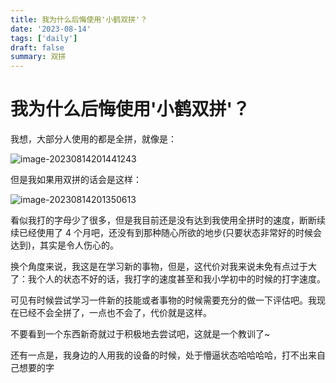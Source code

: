 ```yaml
---
title: 我为什么后悔使用'小鹤双拼'？
date: '2023-08-14'
tags: ['daily']
draft: false
summary: 双拼
---
```


# 我为什么后悔使用'小鹤双拼'？

我想，大部分人使用的都是全拼，就像是：

![image-20230814201441243](https://xiaozhublog.oss-cn-qingdao.aliyuncs.com/myblogimg/image-20230814201441243.png)

但是我如果用双拼的话会是这样：

![image-20230814201350613](https://xiaozhublog.oss-cn-qingdao.aliyuncs.com/myblogimg/image-20230814201350613.png)

看似我打的字母少了很多，但是我目前还是没有达到我使用全拼时的速度，断断续续已经使用了 4 个月吧，还没有到那种随心所欲的地步(只要状态非常好的时候会达到)，其实是令人伤心的。

换个角度来说，我这是在学习新的事物，但是，这代价对我来说未免有点过于大了：我个人的状态不好的话，我打字的速度甚至和我小学初中的时候的打字速度。

可见有时候尝试学习一件新的技能或者事物的时候需要充分的做一下评估吧。我现在已经不会全拼了，一点也不会了，代价就是这样。

不要看到一个东西新奇就过于积极地去尝试吧，这就是一个教训了~

还有一点是，我身边的人用我的设备的时候，处于懵逼状态哈哈哈哈，打不出来自己想要的字
